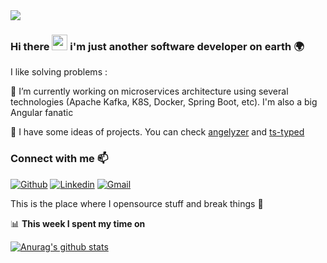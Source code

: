 <img src="https://www.gravatar.com/avatar/3bf90e6c055b9bf47a2d835e90d67e60">

### Hi there <img src="https://media.giphy.com/media/hvRJCLFzcasrR4ia7z/giphy.gif" width="25px"> i'm just another software developer on earth 🌍 

I like solving problems :

🔭 I’m currently working on microservices architecture using several technologies (Apache Kafka, K8S, Docker, Spring Boot, etc). I'm also a big Angular fanatic

👯 I have some ideas of projects. You can check [angelyzer](https://github.com/meyacine/angelyzer) and [ts-typed](https://github.com/meyacine/ts-typed)

### Connect with me 📫 
[![Github](https://img.shields.io/badge/-Github-000?style=flat&logo=Github&logoColor=white)](https://github.com/meyacine)
[![Linkedin](https://img.shields.io/badge/-LinkedIn-blue?style=flat&logo=Linkedin&logoColor=white)](https://www.linkedin.com/in/yacine-meddah-58369984/)
[![Gmail](https://img.shields.io/badge/-Gmail-c14438?style=flat&logo=Gmail&logoColor=white)](mailto:my.meddah@gmail.com)

This is the place where I opensource stuff and break things :rofl:

📊 **This week I spent my time on**

[![Anurag's github stats](https://github-readme-stats.vercel.app/api?username=meyacine&show_icons=true&theme=dark)](https://github.com/anuraghazra/github-readme-stats)

